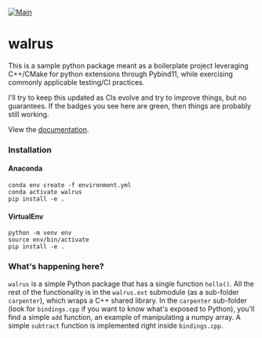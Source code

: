 [![Main](https://github.com/vineetbansal/walrus/actions/workflows/main.yml/badge.svg?branch=master)](https://github.com/vineetbansal/walrus/actions/workflows/main.yml)

# walrus 

This is a sample python package meant as a boilerplate project leveraging C++/CMake for python extensions through
Pybind11, while exercising commonly applicable testing/CI practices.

I'll try to keep this updated as CIs evolve and try to improve things, but no
guarantees. If the badges you see here are green, then things are probably still working.

View the [documentation](https://vineetbansal.github.io/walrus/).

### Installation

#### Anaconda
```
conda env create -f environment.yml
conda activate walrus 
pip install -e .
```

#### VirtualEnv
```
python -m venv env
source env/bin/activate
pip install -e .
```

### What's happening here?

`walrus` is a simple Python package that has a single function `hello()`. All the rest of the functionality
is in the `walrus.ext` submodule (as a sub-folder `carpenter`), which wraps a C++ shared library.
In the `carpenter` sub-folder (look for `bindings.cpp` if you want to know what's exposed to Python), you'll find a
simple `add` function, an example of manipulating a numpy array. A simple `subtract` function is implemented
right inside `bindings.cpp`.
